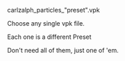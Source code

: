 carlzalph_particles_"preset".vpk 

Choose any single vpk file.

Each one is a different Preset

Don't need all of them, just one of 'em.
